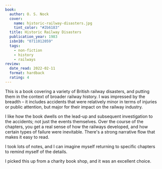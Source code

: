 ```yaml
---
book:
  author: O. S. Nock
  cover:
    name: historic-railway-disasters.jpg
    tint_color: "#2b6183"
  title: Historic Railway Disasters
  publication_year: 1983
  isbn10: "0711012059"
  tags:
    - non-fiction
    - history
    - railways
review:
  date_read: 2022-02-11
  format: hardback
  rating: 4
---
```


This is a book covering a variety of British railway disasters, and putting them in the context of broader railway history.
I was impressed by the breadth – it includes accidents that were relatively minor in terms of injuries or public attention, but major for their impact on the railway industry.

I like how the book dwells on the lead-up and subsequent investigation to the accidents; not just the events themselves.
Over the course of the chapters, you get a real sense of how the railways developed, and how certain types of failure were inevitable.
There's a strong narrative flow that makes it easy to read.

I took lots of notes, and I can imagine myself returning to specific chapters to remind myself of the details.

I picked this up from a charity book shop, and it was an excellent choice.
